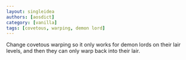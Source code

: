 ```yaml
---
layout: singleidea
authors: [aosdict]
category: [vanilla]
tags: [covetous, warping, demon lord]
---
```

Change covetous warping so it only works for demon lords on their lair levels, and then they can only warp back into their lair.
